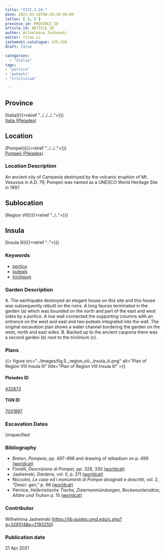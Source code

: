 ```yaml
---
title: "VIII.3.24."
date: 2021-03-26T00:10:10-04:00
latlon: [ 0, 0 ]
province_id: PROVINCE_ID
article_id: ARTICLE_ID
author: Wilhelmina Jashemski
editor: Yifan Li
jashemski-catalogue: 425,426
draft: false

categories:
  - "Italia"
tags:
- "portico"
- "puteals"
- "triclinium"

---
```


## Province
[Italia]({{<relref "../../../..">}}) \
[Italia (Pleiades)](https://pleiades.stoa.org/places/1052)

## Location
[Pompeii]({{<relref "../../..">}}) \
[Pompeii (Pleiades)](https://pleiades.stoa.org/places/433032)

### Location Description
An ancient city of Campania destroyed by the volcanic eruption of Mt. Vesuvius in A.D. 79, Pompeii was named as a UNESCO World Heritage Site in 1997.

## Sublocation
[Region VIII]({{<relref "../..">}})

## Insula
[Insula III]({{<relref "..">}})

### Keywords
 - [portico](http://vocab.getty.edu/page/aat/300004145)
 - [puteals](http://vocab.getty.edu/page/aat/300443458)
 - [triclinium](http://vocab.getty.edu/page/aat/300004359)

### Garden Description
A. The earthquake destroyed an elegant house on this site and this house was subsequently rebuilt on the ruins. A long fauces terminated in the garden (a) which was bounded on the north and part of the east and west sides by a portico. A low wall connected the supporting columns with an entrance on the west and east and two puteals integrated into the wall. The original excavation plan shows a water channel bordering the garden on the west, north and east sides.
B. Backed up to the ancient caupona there was a second garden (b) next to the triclinium (c).

### Plans
{{< figure src="../images/fig.5._region_viii._insula_iii.png" alt="Plan of Region VIII Insula III" title="Plan of Region VIII Insula III" >}}

#### Pleiades ID
[432873](https://pleiades.stoa.org/places/538911200)

#### TGN ID
[7031897](http://vocab.getty.edu/page/tgn/2053030)

###  Excavation Dates
Unspecified


### Bibliography
* Breton, *Pompeia*, pp. 497-498 and drawing of stibadium on p. 499 [(worldcat)](http://www.worldcat.org/oclc/894211341)
* Fiorelli, *Descrizione di Pompei*, pp. 328, 330 [(worldcat)](http://www.worldcat.org/oclc/252039996)
* Jashemski, *Gardens*, vol. II, p. 211 [(worldcat)](http://www.worldcat.org/oclc/1113367431)
* Niccolini, *Le case ed i monumenti di Pompei designati e descritti*, vol. 2, “Descr. gen,” p. 66 [(worldcat)](http://www.worldcat.org/oclc/906755593)
* Pernice, *Hellenistische Tische, Zisternenmündungen, Beckenuntersätze, Altäre und Truhen* p. 15 [(worldcat)](http://www.worldcat.org/oclc/680390526)

### Contributor
Wilhelmina Jashemski (https://lib.guides.umd.edu/c.php?g=326514&p=2193250)

### Publication date

21 Apr 2021

